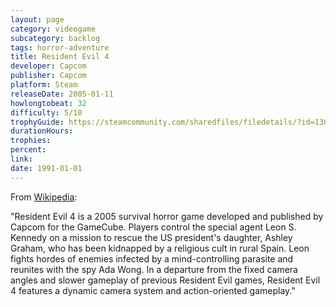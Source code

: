```yaml
---
layout: page
category: videogame
subcategory: backlog
tags: horror-adventure
title: Resident Evil 4
developer: Capcom
publisher: Capcom
platform: Steam
releaseDate: 2005-01-11
howlongtobeat: 32
difficulty: 5/10
trophyGuide: https://steamcommunity.com/sharedfiles/filedetails/?id=1300813136
durationHours:
trophies:
percent:
link:
date: 1991-01-01
---
```


From [Wikipedia](https://en.wikipedia.org/wiki/Resident_Evil_4):

"Resident Evil 4 is a 2005 survival horror game developed and published by Capcom for the GameCube. Players control the special agent Leon S. Kennedy on a mission to rescue the US president's daughter, Ashley Graham, who has been kidnapped by a religious cult in rural Spain. Leon fights hordes of enemies infected by a mind-controlling parasite and reunites with the spy Ada Wong. In a departure from the fixed camera angles and slower gameplay of previous Resident Evil games, Resident Evil 4 features a dynamic camera system and action-oriented gameplay."
